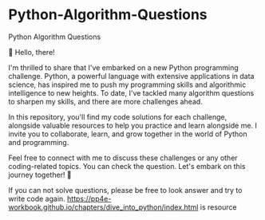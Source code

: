 # Python-Algorithm-Questions
Python Algorithm Questions


👋 Hello, there!

I'm thrilled to share that I've embarked on a new Python programming challenge. Python, a powerful language with extensive applications in data science, has inspired me to push my programming skills and algorithmic intelligence to new heights. To date, I've tackled many algorithm questions to sharpen my skills, and there are more challenges ahead.

In this repository, you'll find my code solutions for each challenge, alongside valuable resources to help you practice and learn alongside me. I invite you to collaborate, learn, and grow together in the world of Python and programming.

Feel free to connect with me to discuss these challenges or any other coding-related topics. You can check the question. Let's embark on this journey together! 🚀



If you can not solve questions, please be free to look answer and try to write code again.
https://pp4e-workbook.github.io/chapters/dive_into_python/index.html is resource
